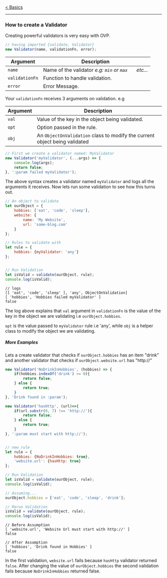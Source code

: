[< Basics ](how_it_works.md) 

-----

### How to create a Validator
Creating powerful validators is very easy with OVP.

```javascript
// having imported {validate, Validator}
new Validator(name, validationFn, error);
```

| Argument          | Description |
| --------          | ----------- |
| `name`            | Name of the validator _e.g: `min` or `max   ` etc..._ |
| `validationFn`     | Function to handle validation. |
| `error`           | Error Message.|

Your `validationFn` receives 3 arguments on validation. e.g

| Argument          | Description |
| --------          | ----------- |
| `val`            | Value of the key in the object being validated.|
| `opt`     | Option passed in the rule.|
| `obj`           | An `ObjectOnValidation` class to modify the current object being validated|

```javascript
// First we create a validator named: MyValidator
new Validator('myValidator', (...args) => {
    console.log(args);
    return false;
}, ':param failed myValidator');
```

The above syntax creates a validator named `myValidator` and logs all the arguments it receives.
Now lets run some validation to see how this turns out.

```javascript
// An object to validate
let ourObject = {
    hobbies: ['eat', 'code', 'sleep'],
    website: {
        name: 'My Website',
        url: 'some-blog.com'
    }
};

// Rules to validate with
let rule = {
    hobbies: {myValidator: 'any'}
};


// Run Validation
let isValid = validate(ourObject, rule);
console.log(isValid);
```

```
// logs
[[ 'eat', 'code', 'sleep' ], 'any', ObjectOnValidation]
[ 'hobbies', 'Hobbies failed myValidator' ]
false
```

The log above explains that `val` argument in `validationFn` is the value of the key in the object we are validating i.e `ourObject.hobbies`.

`opt` is the value passed to `myValidator` rule i.e 'any', while `obj` is a helper class to modify the object we are validating.

##### More Examples
Lets a create validator that checks if `ourObject.hobbies` has an item "drink" and another validator that checks if `ourObject.website.url` has "http://"
```javascript
new Validator('NoDrinkInHobbies', (hobbies) => {
    if(hobbies.indexOf('drink') >= 0){
        return false;
    } else {
        return true;
    }
}, 'Drink found in :param');

new Validator('hasHttp', (url)=>{
    if(url.substr(0, 7) !== 'http://'){
        return false;
    } else {
        return true;
    }
}, ':param must start with http://');


// new rule
let rule = {
    hobbies: {NoDrinkInHobbies: true},
    'website.url': {hasHttp: true}
};

// Run Validation
let isValid = validate(ourObject, rule);
console.log(isValid);

// Assuming...
ourObject.hobbies = ['eat', 'code', 'sleep', 'drink'];

// Rerun Validation
isValid = validate(ourObject, rule);
console.log(isValid);
```
```
// Before Assumption
[ 'website.url', 'Website Url must start with http://' ]
false

// After Assumption
[ 'hobbies', 'Drink found in Hobbies' ]
false
```

In the first validation, `website.url` fails because `hasHttp` validator returned `false`.
After changing the value of `ourObject.hobbies` the second validation fails because `NoDrinkInHobbies` returned false.

 